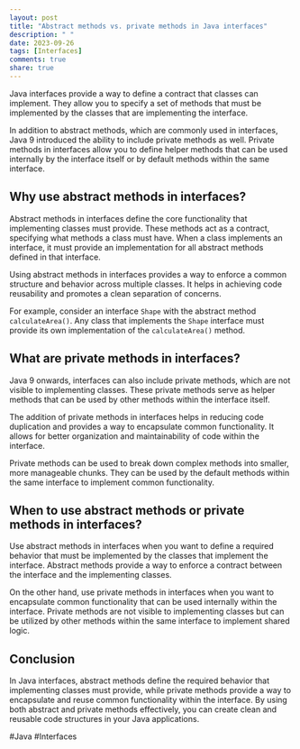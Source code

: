 ```yaml
---
layout: post
title: "Abstract methods vs. private methods in Java interfaces"
description: " "
date: 2023-09-26
tags: [Interfaces]
comments: true
share: true
---
```


Java interfaces provide a way to define a contract that classes can implement. They allow you to specify a set of methods that must be implemented by the classes that are implementing the interface. 

In addition to abstract methods, which are commonly used in interfaces, Java 9 introduced the ability to include private methods as well. Private methods in interfaces allow you to define helper methods that can be used internally by the interface itself or by default methods within the same interface. 

## Why use abstract methods in interfaces?

Abstract methods in interfaces define the core functionality that implementing classes must provide. These methods act as a contract, specifying what methods a class must have. When a class implements an interface, it must provide an implementation for all abstract methods defined in that interface. 

Using abstract methods in interfaces provides a way to enforce a common structure and behavior across multiple classes. It helps in achieving code reusability and promotes a clean separation of concerns.

For example, consider an interface `Shape` with the abstract method `calculateArea()`. Any class that implements the `Shape` interface must provide its own implementation of the `calculateArea()` method.

## What are private methods in interfaces?

Java 9 onwards, interfaces can also include private methods, which are not visible to implementing classes. These private methods serve as helper methods that can be used by other methods within the interface itself. 

The addition of private methods in interfaces helps in reducing code duplication and provides a way to encapsulate common functionality. It allows for better organization and maintainability of code within the interface.

Private methods can be used to break down complex methods into smaller, more manageable chunks. They can be used by the default methods within the same interface to implement common functionality.

## When to use abstract methods or private methods in interfaces?

Use abstract methods in interfaces when you want to define a required behavior that must be implemented by the classes that implement the interface. Abstract methods provide a way to enforce a contract between the interface and the implementing classes.

On the other hand, use private methods in interfaces when you want to encapsulate common functionality that can be used internally within the interface. Private methods are not visible to implementing classes but can be utilized by other methods within the same interface to implement shared logic.

## Conclusion

In Java interfaces, abstract methods define the required behavior that implementing classes must provide, while private methods provide a way to encapsulate and reuse common functionality within the interface. By using both abstract and private methods effectively, you can create clean and reusable code structures in your Java applications.

#Java #Interfaces